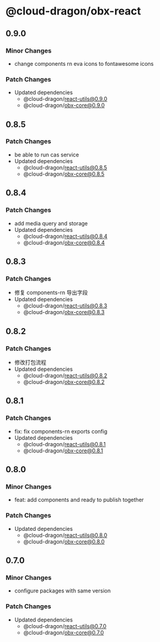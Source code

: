 # @cloud-dragon/obx-react

## 0.9.0

### Minor Changes

- change components rn eva icons to fontawesome icons

### Patch Changes

- Updated dependencies
  - @cloud-dragon/react-utils@0.9.0
  - @cloud-dragon/obx-core@0.9.0

## 0.8.5

### Patch Changes

- be able to run cas service
- Updated dependencies
  - @cloud-dragon/react-utils@0.8.5
  - @cloud-dragon/obx-core@0.8.5

## 0.8.4

### Patch Changes

- add media query and storage
- Updated dependencies
  - @cloud-dragon/react-utils@0.8.4
  - @cloud-dragon/obx-core@0.8.4

## 0.8.3

### Patch Changes

- 修复 components-rn 导出字段
- Updated dependencies
  - @cloud-dragon/react-utils@0.8.3
  - @cloud-dragon/obx-core@0.8.3

## 0.8.2

### Patch Changes

- 修改打包流程
- Updated dependencies
  - @cloud-dragon/react-utils@0.8.2
  - @cloud-dragon/obx-core@0.8.2

## 0.8.1

### Patch Changes

- fix: fix components-rn exports config
- Updated dependencies
  - @cloud-dragon/react-utils@0.8.1
  - @cloud-dragon/obx-core@0.8.1

## 0.8.0

### Minor Changes

- feat: add components and ready to publish together

### Patch Changes

- Updated dependencies
  - @cloud-dragon/react-utils@0.8.0
  - @cloud-dragon/obx-core@0.8.0

## 0.7.0

### Minor Changes

- configure packages with same version

### Patch Changes

- Updated dependencies
  - @cloud-dragon/react-utils@0.7.0
  - @cloud-dragon/obx-core@0.7.0

